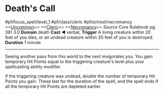 # Death's Call
#pf/focus_spell/level_1 #pf/class/cleric #pf/school/necromancy 
==[Uncommon](../../../Traits/Uncommon.md)== ==[Cleric](../../../Traits/Cleric.md)== ==[Necromancy](../../../Traits/Necromancy.md)==
*Source* Core Rulebook pg. 391 3.0
**Domain** death
**Cast** ◄ verbal; **Trigger** A living creature within 20 feet of you dies, or an undead creature within 20 feet of you is destroyed.
**Duration** 1 minute

---
Seeing another pass from this world to the next invigorates you. You gain temporary Hit Points equal to the triggering creature's level plus your spellcasting ability modifier.

If the triggering creature was undead, double the number of temporary Hit Points you gain. These last for the duration of the spell, and the spell ends if all the temporary Hit Points are depleted earlier.